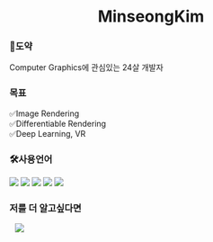 <h1 align="center"> MinseongKim</h1>

<h3>🦢도약</h3>
Computer Graphics에 관심있는 24살 개발자

<h3>목표</h3>
✅Image Rendering  <br/> 
✅Differentiable Rendering  <br/> 
✅Deep Learning, VR  

<h3>🛠사용언어</h3>
<div>
    <img src=https://img.shields.io/badge/c-%2300599C.svg?style=for-the-badge&logo=c&logoColor=white>
    <img src=https://img.shields.io/badge/c++-%2300599C.svg?style=for-the-badge&logo=c%2B%2B&logoColor=white>
    <img src=https://img.shields.io/badge/python-3670A0?style=for-the-badge&logo=python&logoColor=ffdd54>
    <img src=https://img.shields.io/badge/OpenGL-%23FFFFFF.svg?style=for-the-badge&logo=opengl>
    <img src=https://img.shields.io/badge/java-%23ED8B00.svg?style=for-the-badge&logo=java&logoColor=white?
</div>

<h3>저를 더 알고싶다면</h3>
<a href="https://minseong01063@gmail.com">
    <img src="http://img.shields.io/badge/Gmail-EA4335?style=flat&logo=Gmail&logoColor=white&link=https://i987412563i@gmail.com"
        style="height : auto; margin-left : 10px; margin-right : 10px;"/>
</a>
